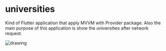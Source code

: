 # universities

Kind of Flutter application that apply MVVM with Provider package. Also the main purpose of this application is show the universities after network request.

<p>
<img src="https://raw.githubusercontent.com/BurakAkten/circle_cUniversitieshart/main/gifs/demo.gif" alt="drawing"/> 
</p>

